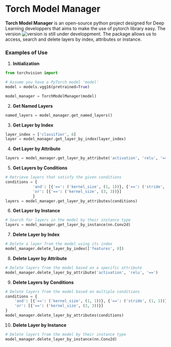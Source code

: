 # Torch Model Manager


**Torch Model Manager** is an open-source python project designed for Deep Learning developpers that aims to make the use of pytorch library easy. The version ![version](https://img.shields.io/badge/version-1.0.0.dev1-gray?labelColor=blue&style=flat) is still under developpment. The package allows us to access, search and delete layers by index, attributes or instance.

### Examples of Use
1. **Initialization**
```python
from torchvision import

# Assume you have a PyTorch model 'model'
model = models.vgg16(pretrained=True)

model_manager = TorchModelManager(model)
```

2. **Get Named Layers**
```python
named_layers = model_manager.get_named_layers()
```

3. **Get Layer by Index**
```python
layer_index = ['classifier', 6]
layer = model_manager.get_layer_by_index(layer_index)
```

4. **Get Layer by Attribute**
```python
layers = model_manager.get_layer_by_attribute('activation', 'relu', '==')
```

5. **Get Layers by Conditions**
```python
# Retrieve layers that satisfy the given conditions
conditions = {
            'and': [{'==': ('kernel_size', (1, 1))}, {'==': ('stride', (1, 1))}],
            'or': [{'==': ('kernel_size', (3, 3))}]
            }
layers = model_manager.get_layer_by_attributes(conditions)

```

6. **Get Layer by Instance**
```python
# Search for layers in the model by their instance type
layers = model_manager.get_layer_by_instance(nn.Conv2d)

```

7. **Delete Layer by Index**
```python
# Delete a layer from the model using its index
model_manager.delete_layer_by_index(['features', 0])
```

8. **Delete Layer by Attribute**
```python
# Delete layers from the model based on a specific attribute
model_manager.delete_layer_by_attribute('activation', 'relu', '==')
```
9. **Delete Layers by Conditions**
```python
# Delete layers from the model based on multiple conditions
conditions = {
    'and': [{'==': ('kernel_size', (1, 1))}, {'==': ('stride', (1, 1))}],
    'or': [{'==': ('kernel_size', (3, 3))}]
}
model_manager.delete_layer_by_attributes(conditions)
```
10. **Delete Layer by Instance**

```python
# Delete layers from the model by their instance type
model_manager.delete_layer_by_instance(nn.Conv2d)
```